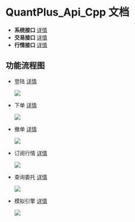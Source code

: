 # QuantPlus_Api_Cpp 文档

- **系统接口** [详情](https://github.com/abramwang/QuantPlusApi_Cpp/blob/master/doc/%E7%B3%BB%E7%BB%9F%E6%8E%A5%E5%8F%A3.md)
- **交易接口** [详情](https://github.com/abramwang/QuantPlusApi_Cpp/blob/master/doc/%E4%BA%A4%E6%98%93%E6%8E%A5%E5%8F%A3.md)
- **行情接口** [详情](https://github.com/abramwang/QuantPlusApi_Cpp/blob/master/doc/%E8%A1%8C%E6%83%85%E6%8E%A5%E5%8F%A3.md)

## 功能流程图

- 登陆 [详情](https://github.com/abramwang/QuantPlusApi_Cpp/blob/master/doc/demo/%E7%99%BB%E9%99%86.md)

  ![](https://raw.githubusercontent.com/abramwang/QuantPlusApi_Cpp/master/doc/png/%E7%99%BB%E9%99%86%E6%B5%81%E7%A8%8B.png)

- 下单 [详情](https://github.com/abramwang/QuantPlusApi_Cpp/blob/master/doc/demo/%E4%B8%8B%E5%8D%95.md)

  ![](https://raw.githubusercontent.com/abramwang/QuantPlusApi_Cpp/master/doc/png/%E4%B8%8B%E5%8D%95%E6%B5%81%E7%A8%8B.png)

- 撤单 [详情](https://github.com/abramwang/QuantPlusApi_Cpp/blob/master/doc/demo/%E6%92%A4%E5%8D%95.md)

  ![](https://raw.githubusercontent.com/abramwang/QuantPlusApi_Cpp/master/doc/png/%E6%92%A4%E5%8D%95%E6%B5%81%E7%A8%8B.png)

- 订阅行情 [详情](https://github.com/abramwang/QuantPlusApi_Cpp/blob/master/doc/demo/%E8%AE%A2%E9%98%85%E8%A1%8C%E6%83%85.md)

  ![](https://raw.githubusercontent.com/abramwang/QuantPlusApi_Cpp/master/doc/png/%E8%AE%A2%E9%98%85%E8%A1%8C%E6%83%85%E6%B5%81%E7%A8%8B.png)

- 查询委托 [详情](https://github.com/abramwang/QuantPlusApi_Cpp/blob/master/doc/demo/%E6%9F%A5%E8%AF%A2%E5%A7%94%E6%89%98.md)

  ![](https://raw.githubusercontent.com/abramwang/QuantPlusApi_Cpp/master/doc/png/%E6%9F%A5%E8%AF%A2%E6%B5%81%E7%A8%8B.png)

- 模拟引擎 [详情](https://github.com/abramwang/QuantPlusApi_Cpp/blob/master/doc/demo/%E4%BD%BF%E7%94%A8%E6%A8%A1%E6%8B%9F%E5%BC%95%E6%93%8E.md)

  ![](https://raw.githubusercontent.com/abramwang/QuantPlusApi_Cpp/master/doc/png/%E6%A8%A1%E6%8B%9F%E5%BC%95%E6%93%8E%E4%BD%BF%E7%94%A8%E6%B5%81%E7%A8%8B.png)

